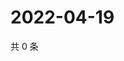 # 2022-04-19

共 0 条

<!-- BEGIN WEIBO -->
<!-- 最后更新时间 Tue Apr 19 2022 11:23:20 GMT+0800 (China Standard Time) -->

<!-- END WEIBO -->

